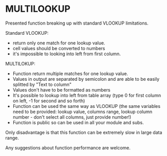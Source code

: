 # MULTILOOKUP

Presented function breaking up with standard VLOOKUP limitations. 

Standard VLOOKUP:

- return only one match for one lookup value.
- cell values should be converted to numbers
- it's impossible to looking into left from first column.
 

MULTILOKUP:

* Function return multiple matches for one lookup value.
* Values in output are separated by semicolon and are able to be easily splitted by "Text to column"
* Values don't have to be formatted as numbers
* It's possible to lookup into left from table array (type 0 for first column on left, -1 for second and so forth)
* Function can be used the same way as VLOOKUP (the same variables need to be provided: lookup value, columns range, lookup column number - don't select all columns, just provide number!)
* Function is public so can be used in all your module and subs.

Only disadvantage is that this function can be extremely slow in large data range. 

Any suggestions about function performance are welcome.
